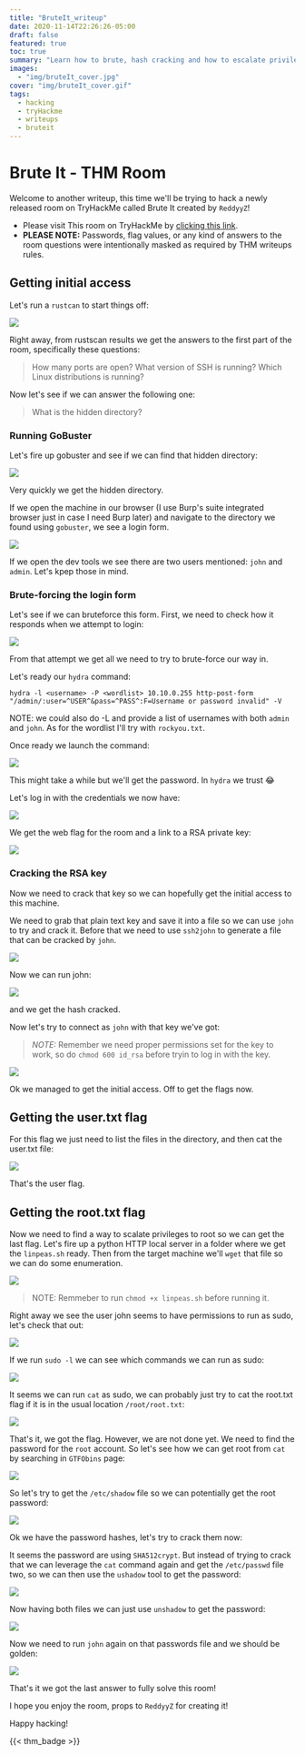 ```yaml
---
title: "BruteIt_writeup"
date: 2020-11-14T22:26:26-05:00
draft: false
featured: true
toc: true
summary: "Learn how to brute, hash cracking and how to escalate privileges in this box!"
images:
  - "img/bruteIt_cover.jpg"
cover: "img/bruteIt_cover.gif"
tags:
  - hacking
  - tryHackme
  - writeups
  - bruteit
---
```


# Brute It - THM Room

Welcome to another writeup, this time we'll be trying to hack a newly released room on TryHackMe called Brute It created by `ReddyyZ`!

- Please visit This room on TryHackMe by [clicking this link](https://tryhackme.com/room/bruteit).
- **PLEASE NOTE:** Passwords, flag values, or any kind of answers to the room questions were intentionally masked as required by THM writeups rules. 


## Getting initial access

Let's run a `rustcan` to start things off:

![](https://i.imgur.com/OBpWIBs.png)


Right away, from rustscan results we get the answers to the first part of the room, specifically these questions:

> How many ports are open?
> What version of SSH is running?
> Which Linux distributions is running?

Now let's see if we can answer the following one:

> What is the hidden directory?

### Running GoBuster

Let's fire up gobuster and see if we can find that hidden directory:

![](https://i.imgur.com/yjWT9Ag.png)

Very quickly we get the hidden directory.

If we open the machine in our browser (I use Burp's suite integrated browser just in case I need Burp later) and navigate to the directory we found using `gobuster`, we see a login form.

![](https://i.imgur.com/JhF1O0K.png)

If we open the dev tools we see there are two users mentioned: `john` and `admin`. Let's kpep those in mind.

### Brute-forcing the login form

Let's see if we can bruteforce this form. First, we need to check how it responds when we attempt to login:

![](https://i.imgur.com/UOFHGOF.png)

From that attempt we get all we need to try to brute-force our way in. 

Let's ready our `hydra` command:

`hydra -l <username> -P <wordlist> 10.10.0.255 http-post-form "/admin/:user=^USER^&pass=^PASS^:F=Username or password invalid" -V`

NOTE: we could also do -L and provide a list of usernames with both `admin` and `john`. As for the wordlist I'll try with `rockyou.txt`. 

Once ready we launch the command:

![](https://i.imgur.com/5MPHfCJ.png)

This might take a while but we'll get the password. In `hydra` we trust :joy:

Let's log in with the credentials we now have:

![](https://i.imgur.com/ngiXffJ.png)

We get the web flag for the room and a link to a RSA private key:

![](https://i.imgur.com/xV47qZJ.png)

### Cracking the RSA key

Now we need to crack that key so we can hopefully get the initial access to this machine.

We need to grab that plain text key and save it into a file so we can use `john` to try and crack it. Before that we need to use `ssh2john` to generate a file that can be cracked by `john`.

![](https://i.imgur.com/c6iqz8X.png)

Now we can run john:

![](https://i.imgur.com/drW5YLk.png)

and we get the hash cracked.

Now let's try to connect as `john` with that key we've got:

> *NOTE:* Remember we need proper permissions set for the key to work, so do `chmod 600 id_rsa` before tryin to log in with the key.

![](https://i.imgur.com/lJwjB65.png)

Ok we managed to get the initial access. Off to get the flags now.

## Getting the user.txt flag

For this flag we just need to list the files in the directory, and then cat the user.txt file:

![](https://i.imgur.com/jOCr5ju.png)

That's the user flag.

## Getting the root.txt flag

Now we need to find a way to scalate privileges to root so we can get the last flag. Let's fire up a python  HTTP local server in a folder where we get the `linpeas.sh` ready. Then from the target machine we'll `wget` that file so we can do some enumeration.

![](https://i.imgur.com/HP86rN7.png)


> NOTE: Remmeber to run `chmod +x linpeas.sh` before running it.

Right away we see the user john seems to have permissions to run as sudo, let's check that out:

![](https://i.imgur.com/jpUIqBB.png)


If we run `sudo -l` we can see which commands we can run as sudo:

![](https://i.imgur.com/fSH27zC.png)

It seems we can run `cat` as sudo, we can probably just try to cat the root.txt flag if it is in the usual location `/root/root.txt`:

![](https://i.imgur.com/V594hIO.png)

That's it, we got the flag. However, we are not done yet. We need to find the password for the `root` account. So let's see how we can get root from `cat` by searching in `GTFObins` page:

![](https://i.imgur.com/uTQ8Q0J.png)

So let's try to get the `/etc/shadow` file so we can potentially get the root password:

![](https://i.imgur.com/AhoK6xj.png)

Ok we have the password hashes, let's try to crack them now:

It seems the password are using `SHA512crypt`. But instead of trying to crack that we can leverage the `cat` command again and get the `/etc/passwd` file two, so we can then use the `ushadow` tool to get the password:

![](https://i.imgur.com/7Fhx3h4.png)

Now having both files we can just use `unshadow` to get the password:

![](https://i.imgur.com/2XUHJZQ.png)

Now we need to run `john` again on that passwords file and we should be golden:

![](https://i.imgur.com/h5plnF0.png)


That's it we got the last answer to fully solve this room!

I hope you enjoy the room, props to `ReddyyZ` for creating it!


Happy hacking!



{{< thm_badge >}}



















